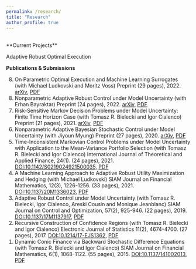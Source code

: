 ```yaml
---
permalink: /research/
title: "Research"
author_profile: true
---
```

<br>
**Current Projects**

Adaptive Robust Optimal Execution

**Publications & Submissions**

<ol>
    <li value="8">On Parametric Optimal Execution and Machine Learning Surrogates (with Michael Ludkovski and Moritz Voss) Preprint (29 pages), 2022. <a href="https://arxiv.org/abs/2204.08581">arXiv</a>, <a href="http://taochen.im/files/execution.pdf">PDF</a></li>
    <li value="8">Nonparametric Adaptive Robust Control under Model Uncertainty (with Erhan Bayraktar) Preprint (24 pages), 2022. <a href="https://arxiv.org/abs/2202.10391">arXiv</a>, <a href="http://taochen.im/files/nonparametric.pdf">PDF</a></li>
    <li value="7">Risk-Sensitive Markov Decision Problems under Model Uncertainty: Finite Time Horizon Case (with Tomasz R. Bielecki and Igor Cialenco) Preprint (21 pages), 2021. <a href="https://arxiv.org/abs/2104.06915">arXiv</a>, <a href="http://taochen.im/files/risk-sensitive.pdf">PDF</a></li>
    <li value="6">Nonparametric Adaptive Bayesian Stochastic Control under Model Uncertainty (with Jiyoun Myung) Preprint (27 pages), 2020. <a href="https://arxiv.org/abs/2011.04804">arXiv</a>, <a href="http://taochen.im/files/AdaptiveBayesian.pdf">PDF</a></li>
	<li value="5">Time-Inconsistent Markovian Control Problems under Model Uncertainty with Application to the Mean-Variance Portfolio Selection (with Tomasz R. Bielecki and Igor Cialenco) International Journal of Theoretical and Applied Finance, 24(1). (24 pages), 2021. <a href="https://www.worldscientific.com/doi/abs/10.1142/S0219024921500035">DOI:10.1142/S0219024921500035</a>, <a href="http://taochen.im/files/Time-Inconsistent.pdf">PDF</a></li>
	<li value="4">A Machine Learning Approach to Adaptive Robust Utility Maximization and Hedging (with Michael Ludkovski) SIAM Journal on Financial Mathematics, 12(3), 1226-1256. (33 pages), 2021. <a href="https://epubs.siam.org/doi/abs/10.1137/20M1336023">DOI:10.1137/20M1336023</a>, <a href="http://taochen.im/files/optInvInterp.pdf">PDF</a></li>
	<li value="3">Adaptive Robust Control under Model Uncertainty (with Tomasz R. Bielecki, Igor Cialenco, Areski Cousin and Monique Jeanblanc) SIAM Journal on Control and Optimization, 57(2), 925-946. (22 pages), 2019. <a href="https://doi.org/10.1137/17M1137917">DOI:10.1137/17M1137917</a>, <a href="http://taochen.im/files/Adaptive-Robust-Control.pdf">PDF</a></li>
    <li value="2">Recursive Construction of Confidence Regions (with Tomasz R. Bielecki and Igor Cialenco) Electronic Journal of Statistics 11(2), 4674-4700. (27 pages), 2017. <a href="http://dx.doi.org/10.1214/17-EJS1362">DOI:10.1214/17-EJS1362</a>, <a href="http://taochen.im/files/ConfIntervals.pdf">PDF</a></li>
    <li value="1">Dynamic Conic Finance via Backward Stochastic Difference Equations (with Tomasz R. Bielecki and Igor Cialenco) SIAM Journal on Financial Mathematics, 6(1), 1068-1122. (55 pages), 2015. <a href="http://epubs.siam.org/doi/10.1137/141002013">DOI:10.1137/141002013</a>, <a href="http://taochen.im/files/BCC2014_Conic-BSDEs.pdf">PDF</a></li>
</ol>

